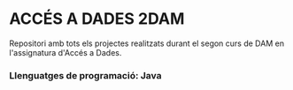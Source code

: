 # ACCÉS A DADES 2DAM
Repositori amb tots els projectes realitzats durant el segon curs de DAM en l'assignatura d'Accés a Dades.

### Llenguatges de programació: Java
